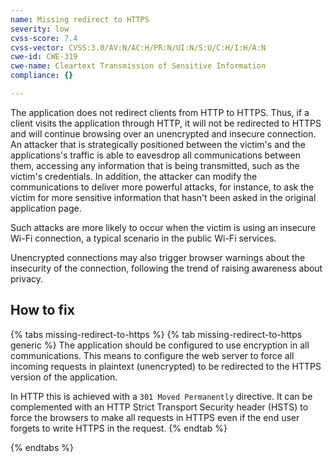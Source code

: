 ```yaml
---
name: Missing redirect to HTTPS
severity: low
cvss-score: 7.4
cvss-vector: CVSS:3.0/AV:N/AC:H/PR:N/UI:N/S:U/C:H/I:H/A:N
cwe-id: CWE-319
cwe-name: Cleartext Transmission of Sensitive Information
compliance: {}

---            
```


The application does not redirect clients from HTTP to HTTPS. Thus, if a client visits the application through HTTP, it will not be redirected to HTTPS and will continue browsing over an unencrypted and insecure connection.
An attacker that is strategically positioned between the victim's and the applications's traffic is able to eavesdrop all communications between them, accessing any information that is being transmitted, such as the victim's credentials. In addition, the attacker can modify the communications to deliver more powerful attacks, for instance, to ask the victim for more sensitive information that hasn't been asked in the original application page.

Such attacks are more likely to occur when the victim is using an insecure Wi-Fi connection, a typical scenario in the public Wi-Fi services.

Unencrypted connections may also trigger browser warnings about the insecurity of the connection, following the trend of raising awareness about privacy.

## How to fix

{% tabs missing-redirect-to-https %}
{% tab missing-redirect-to-https generic %}
The application should be configured to use encryption in all communications. This means to configure the web server to force all incoming requests in plaintext (unencrypted) to be redirected to the HTTPS version of the application.

In HTTP this is achieved with a `301 Moved Permanently` directive. It can be complemented with an HTTP Strict Transport Security header (HSTS) to force the browsers to make all requests in HTTPS even if the end user forgets to write HTTPS in the request.
{% endtab %}

{% endtabs %}
